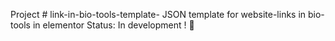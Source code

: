 Project # link-in-bio-tools-template-
JSON template for website-links in bio-tools in elementor
Status: In development ! 🚧
